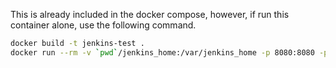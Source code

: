 This is already included in the docker compose, however, if run this container alone, use the following command.
```bash
docker build -t jenkins-test .
docker run --rm -v `pwd`/jenkins_home:/var/jenkins_home -p 8080:8080 -p 50000:50000 --network=hashicorp-vault-practice_default jenkins-test
```

